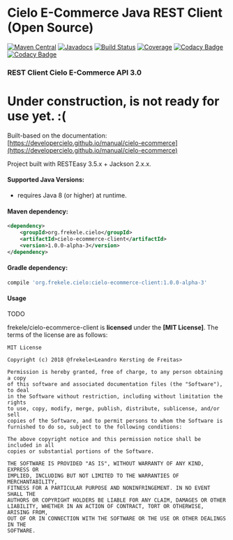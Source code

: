 # Cielo E-Commerce Java REST Client (Open Source)

[![Maven Central](https://maven-badges.herokuapp.com/maven-central/org.frekele.cielo/cielo-ecommerce-client/badge.svg)](https://maven-badges.herokuapp.com/maven-central/org.frekele.cielo/cielo-ecommerce-client)
[![Javadocs](http://www.javadoc.io/badge/org.frekele.cielo/cielo-ecommerce-client.svg?color=blue)](http://www.javadoc.io/doc/org.frekele.cielo/cielo-ecommerce-client)
[![Build Status](https://travis-ci.org/frekele/cielo-ecommerce-client.svg?branch=master)](https://travis-ci.org/frekele/cielo-ecommerce-client)
[![Coverage](https://codecov.io/gh/frekele/cielo-ecommerce-client/branch/master/graph/badge.svg)](https://codecov.io/gh/frekele/cielo-ecommerce-client)
[![Codacy Badge](https://api.codacy.com/project/badge/Grade/f16b9543d2f847179b27f9acda1911ee)](https://www.codacy.com/app/frekele/cielo-ecommerce-client?utm_source=github.com&amp;utm_medium=referral&amp;utm_content=frekele/cielo-ecommerce-client&amp;utm_campaign=Badge_Grade)
[![Codacy Badge](https://api.codacy.com/project/badge/Coverage/f16b9543d2f847179b27f9acda1911ee)](https://www.codacy.com/app/frekele/cielo-ecommerce-client?utm_source=github.com&utm_medium=referral&utm_content=frekele/cielo-ecommerce-client&utm_campaign=Badge_Coverage)

### REST Client Cielo E-Commerce API 3.0


# Under construction, is not ready for use yet. :(



Built-based on the documentation: [https://developercielo.github.io/manual/cielo-ecommerce](https://developercielo.github.io/manual/cielo-ecommerce)

Project built with RESTEasy 3.5.x + Jackson 2.x.x.


#### Supported Java Versions:
- requires Java 8 (or higher) at runtime.


#### Maven dependency:
```xml
<dependency>
    <groupId>org.frekele.cielo</groupId>
    <artifactId>cielo-ecommerce-client</artifactId>
    <version>1.0.0-alpha-3</version>
</dependency>
```

#### Gradle dependency:
```gradle
compile 'org.frekele.cielo:cielo-ecommerce-client:1.0.0-alpha-3'
```

#### Usage

TODO



frekele/cielo-ecommerce-client is **licensed** under the **[MIT License]**. The terms of the license are as follows:

    MIT License

    Copyright (c) 2018 @frekele<Leandro Kersting de Freitas>

    Permission is hereby granted, free of charge, to any person obtaining a copy
    of this software and associated documentation files (the "Software"), to deal
    in the Software without restriction, including without limitation the rights
    to use, copy, modify, merge, publish, distribute, sublicense, and/or sell
    copies of the Software, and to permit persons to whom the Software is
    furnished to do so, subject to the following conditions:

    The above copyright notice and this permission notice shall be included in all
    copies or substantial portions of the Software.

    THE SOFTWARE IS PROVIDED "AS IS", WITHOUT WARRANTY OF ANY KIND, EXPRESS OR
    IMPLIED, INCLUDING BUT NOT LIMITED TO THE WARRANTIES OF MERCHANTABILITY,
    FITNESS FOR A PARTICULAR PURPOSE AND NONINFRINGEMENT. IN NO EVENT SHALL THE
    AUTHORS OR COPYRIGHT HOLDERS BE LIABLE FOR ANY CLAIM, DAMAGES OR OTHER
    LIABILITY, WHETHER IN AN ACTION OF CONTRACT, TORT OR OTHERWISE, ARISING FROM,
    OUT OF OR IN CONNECTION WITH THE SOFTWARE OR THE USE OR OTHER DEALINGS IN THE
    SOFTWARE.
